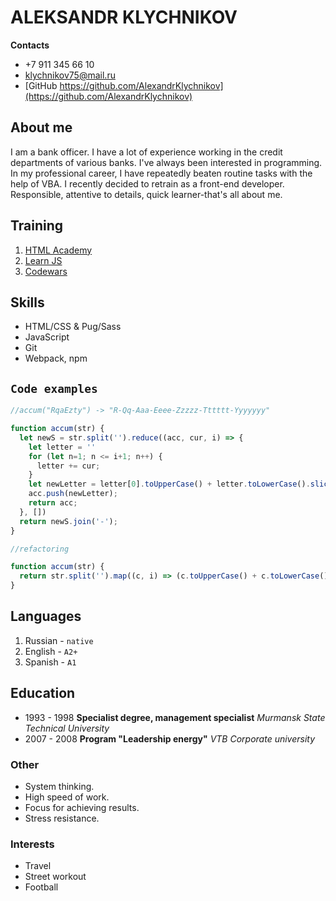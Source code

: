 # ALEKSANDR KLYCHNIKOV

**Contacts**

* +7 911 345 66 10
* [klychnikov75@mail.ru](mailto:klychnikov75@mail.ru)
* [GitHub https://github.com/AlexandrKlychnikov](https://github.com/AlexandrKlychnikov)

## About me

I am a bank officer. I have a lot of experience working in the credit departments of various banks.
I've always been interested in programming. In my professional career, 
I have repeatedly beaten routine tasks with the help of VBA.
I recently decided to retrain as a front-end developer. 
Responsible, attentive to details, quick learner-that's all about me.

## Training

1. [HTML Academy](https://htmlacademy.ru/)
2. [Learn JS](https://learn.javascript.ru/)
3. [Codewars](https://www.codewars.com/)

## Skills

* HTML/CSS & Pug/Sass
* JavaScript
* Git
* Webpack, npm

## `Code examples`   

``` javascript
//accum("RqaEzty") -> "R-Qq-Aaa-Eeee-Zzzzz-Tttttt-Yyyyyyy"

function accum(str) {
  let newS = str.split('').reduce((acc, cur, i) => {
    let letter = ''
    for (let n=1; n <= i+1; n++) {
      letter += cur; 
    } 
    let newLetter = letter[0].toUpperCase() + letter.toLowerCase().slice(1)
    acc.push(newLetter);
    return acc;
  }, [])
  return newS.join('-');
}

//refactoring

function accum(str) {
  return str.split('').map((c, i) => (c.toUpperCase() + c.toLowerCase().repeat(i))).join('-');
}
```
## Languages

1. Russian - `native`
2. English - `A2+`
3. Spanish - `A1`


## Education

* 1993 - 1998 **Specialist degree, management specialist**
    *Murmansk State Technical University*
* 2007 - 2008 **Program "Leadership energy"**
    *VTB Corporate university*

### Other

* System thinking.
* High speed of work. 
* Focus for achieving results.
* Stress resistance.

### Interests

* Travel
* Street workout
* Football
